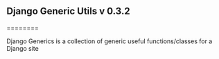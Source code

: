## Django Generic Utils v 0.3.2
========

Django Generics is a collection of generic useful functions/classes for a Django site

